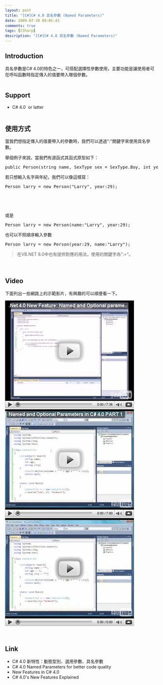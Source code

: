```yaml
---
layout: post
title: "[C#]C# 4.0 具名參數 (Named Parameters)"
date: 2009-07-30 09:05:43
comments: true
tags: [CSharp]
description: "[C#]C# 4.0 具名參數 (Named Parameters)"
---
```

<h2>Introduction</h2>  <p>具名參數是C# 4.0的特色之一，可搭配選擇性參數使用，主要功能是讓使用者可在呼叫函數時指定傳入的值要帶入哪個參數。    <br /> </p>  <h2>Support</h2>  <ul>   <li>C# 4.0  or latter      <br /> </li> </ul>  <h2>使用方式</h2>  <p>當我們想指定傳入的值要帶入的參數時，我們可以透過":"關鍵字來使用具名參數。</p>  <p>舉個例子來說，當我們有道函式其函式原型如下：</p>  <div style="padding-bottom: 0px; margin: 0px; padding-left: 0px; padding-right: 0px; display: inline; float: none; padding-top: 0px" id="scid:812469c5-0cb0-4c63-8c15-c81123a09de7:daf181e4-b8ff-459d-9200-f527aee7499d" class="wlWriterSmartContent">   <pre class="c#:nocontrols" name="code">public Person(string name, SexType sex = SexType.Boy, int year = 18)</pre>
</div>

<p>若只想輸入名字與年紀，我們可以像這樣寫：</p>

<div style="padding-bottom: 0px; margin: 0px; padding-left: 0px; padding-right: 0px; display: inline; float: none; padding-top: 0px" id="scid:812469c5-0cb0-4c63-8c15-c81123a09de7:92e80619-f4e1-43c6-a2b4-f01abddea138" class="wlWriterSmartContent">
  <pre class="c#:nocontrols" name="code">Person larry = new Person("Larry", year:29);</pre>
</div>

<p> </p>

<p> </p>

<p>或是</p>

<div style="padding-bottom: 0px; margin: 0px; padding-left: 0px; padding-right: 0px; display: inline; float: none; padding-top: 0px" id="scid:812469c5-0cb0-4c63-8c15-c81123a09de7:9189268e-21e8-4af8-9451-4f54c690b9a1" class="wlWriterSmartContent">
  <pre class="c#:nocontrols" name="code">Person larry = new Person(name:"Larry", year:29);</pre>
</div>

<p>也可以不照順序輸入參數</p>

<div style="padding-bottom: 0px; margin: 0px; padding-left: 0px; padding-right: 0px; display: inline; float: none; padding-top: 0px" id="scid:812469c5-0cb0-4c63-8c15-c81123a09de7:e1172c32-ca02-4bd8-9f49-93f84f7a8aaa" class="wlWriterSmartContent">
  <pre class="c:nocontrols" name="code">Person larry = new Person(year:29, name:"Larry");</pre>
</div>

<blockquote>
  <p>在VB.NET 8.0中也有提供對應的用法，使用的關鍵字為":="。</p>
</blockquote>

<h4> </h4>

<h2>Video</h2>

<p>下面列出一些網路上的示範影片，有興趣的可以順便看一下。</p>

<div style="padding-bottom: 0px; margin: 0px; padding-left: 0px; padding-right: 0px; display: inline; float: none; padding-top: 0px" id="scid:5737277B-5D6D-4f48-ABFC-DD9C333F4C5D:8161eba9-0ffd-4874-b5f2-eb45e269fe4c" class="wlWriterEditableSmartContent"><div id="985fdc2e-f478-45b7-ab55-ba6b62707c01" style="margin: 0px; padding: 0px; display: inline;"><div><img src="\images\posts\9732\video3329c488da15.jpg" style="border-style: none" galleryimg="no" onload="var downlevelDiv = document.getElementById('985fdc2e-f478-45b7-ab55-ba6b62707c01'); downlevelDiv.innerHTML = &quot;&lt;div&gt;&lt;object width=\&quot;425\&quot; height=\&quot;355\&quot;&gt;&lt;param name=\&quot;movie\&quot; value=\&quot;http://www.youtube.com/v/vDHIPeLaREQ&amp;hl=en\&quot;&gt;&lt;\/param&gt;&lt;embed src=\&quot;http://www.youtube.com/v/vDHIPeLaREQ&amp;hl=en\&quot; type=\&quot;application/x-shockwave-flash\&quot; width=\&quot;425\&quot; height=\&quot;355\&quot;&gt;&lt;\/embed&gt;&lt;\/object&gt;&lt;\/div&gt;&quot;;" alt="" /></div></div></div>

<div style="padding-bottom: 0px; margin: 0px; padding-left: 0px; padding-right: 0px; display: inline; float: none; padding-top: 0px" id="scid:5737277B-5D6D-4f48-ABFC-DD9C333F4C5D:6bfbd5b4-593d-43eb-814c-d5e7f5543f98" class="wlWriterEditableSmartContent"><div id="df438a79-81e3-4b8f-8182-5c99a6a1330e" style="margin: 0px; padding: 0px; display: inline;"><div><img src="\images\posts\9732\video7e6ac25a3a9d.jpg" style="border-style: none" galleryimg="no" onload="var downlevelDiv = document.getElementById('df438a79-81e3-4b8f-8182-5c99a6a1330e'); downlevelDiv.innerHTML = &quot;&lt;div&gt;&lt;object width=\&quot;425\&quot; height=\&quot;355\&quot;&gt;&lt;param name=\&quot;movie\&quot; value=\&quot;http://www.youtube.com/v/8RN14Rgrw5w&amp;hl=en\&quot;&gt;&lt;\/param&gt;&lt;embed src=\&quot;http://www.youtube.com/v/8RN14Rgrw5w&amp;hl=en\&quot; type=\&quot;application/x-shockwave-flash\&quot; width=\&quot;425\&quot; height=\&quot;355\&quot;&gt;&lt;\/embed&gt;&lt;\/object&gt;&lt;\/div&gt;&quot;;" alt="" /></div></div></div>

<div style="padding-bottom: 0px; margin: 0px; padding-left: 0px; padding-right: 0px; display: inline; float: none; padding-top: 0px" id="scid:5737277B-5D6D-4f48-ABFC-DD9C333F4C5D:7b4beedb-7133-46fb-b832-6f6d4fcae3e4" class="wlWriterEditableSmartContent"><div id="c6e7f0a8-44a1-4267-bcc2-26b3c459997e" style="margin: 0px; padding: 0px; display: inline;"><div><img src="\images\posts\9732\videoaade64e08bd3.jpg" style="border-style: none" galleryimg="no" onload="var downlevelDiv = document.getElementById('c6e7f0a8-44a1-4267-bcc2-26b3c459997e'); downlevelDiv.innerHTML = &quot;&lt;div&gt;&lt;object width=\&quot;425\&quot; height=\&quot;355\&quot;&gt;&lt;param name=\&quot;movie\&quot; value=\&quot;http://www.youtube.com/v/rSekCQIDDbE&amp;hl=en\&quot;&gt;&lt;\/param&gt;&lt;embed src=\&quot;http://www.youtube.com/v/rSekCQIDDbE&amp;hl=en\&quot; type=\&quot;application/x-shockwave-flash\&quot; width=\&quot;425\&quot; height=\&quot;355\&quot;&gt;&lt;\/embed&gt;&lt;\/object&gt;&lt;\/div&gt;&quot;;" alt="" /></div></div></div>

<p> </p>

<h2>Link</h2>

<ul>
  <li>C# 4.0 新特性：動態型別、選用參數、具名參數</li>

  <li>C# 4.0 Named Parameters for better code quality</li>

  <li>New Features in C# 4.0</li>

  <li>C# 4.0's New Features Explained</li>
</ul>